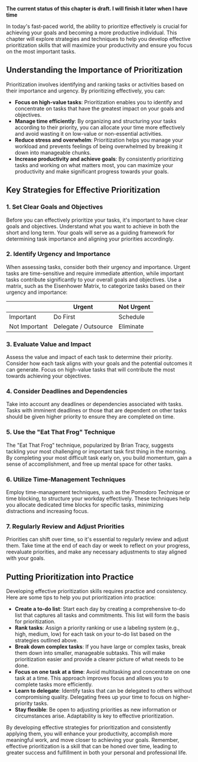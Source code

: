 **The current status of this chapter is draft. I will finish it later when I have time**

In today's fast-paced world, the ability to prioritize effectively is crucial for achieving your goals and becoming a more productive individual. This chapter will explore strategies and techniques to help you develop effective prioritization skills that will maximize your productivity and ensure you focus on the most important tasks.

Understanding the Importance of Prioritization
----------------------------------------------

Prioritization involves identifying and ranking tasks or activities based on their importance and urgency. By prioritizing effectively, you can:

* **Focus on high-value tasks**: Prioritization enables you to identify and concentrate on tasks that have the greatest impact on your goals and objectives.
* **Manage time efficiently**: By organizing and structuring your tasks according to their priority, you can allocate your time more effectively and avoid wasting it on low-value or non-essential activities.
* **Reduce stress and overwhelm**: Prioritization helps you manage your workload and prevents feelings of being overwhelmed by breaking it down into manageable chunks.
* **Increase productivity and achieve goals**: By consistently prioritizing tasks and working on what matters most, you can maximize your productivity and make significant progress towards your goals.

Key Strategies for Effective Prioritization
-------------------------------------------

### 1. Set Clear Goals and Objectives

Before you can effectively prioritize your tasks, it's important to have clear goals and objectives. Understand what you want to achieve in both the short and long term. Your goals will serve as a guiding framework for determining task importance and aligning your priorities accordingly.

### 2. Identify Urgency and Importance

When assessing tasks, consider both their urgency and importance. Urgent tasks are time-sensitive and require immediate attention, while important tasks contribute significantly to your overall goals and objectives. Use a matrix, such as the Eisenhower Matrix, to categorize tasks based on their urgency and importance:

|               |        Urgent        | Not Urgent |
|---------------|----------------------|------------|
| Important     | Do First             | Schedule   |
| Not Important | Delegate / Outsource | Eliminate  |

### 3. Evaluate Value and Impact

Assess the value and impact of each task to determine their priority. Consider how each task aligns with your goals and the potential outcomes it can generate. Focus on high-value tasks that will contribute the most towards achieving your objectives.

### 4. Consider Deadlines and Dependencies

Take into account any deadlines or dependencies associated with tasks. Tasks with imminent deadlines or those that are dependent on other tasks should be given higher priority to ensure they are completed on time.

### 5. Use the "Eat That Frog" Technique

The "Eat That Frog" technique, popularized by Brian Tracy, suggests tackling your most challenging or important task first thing in the morning. By completing your most difficult task early on, you build momentum, gain a sense of accomplishment, and free up mental space for other tasks.

### 6. Utilize Time-Management Techniques

Employ time-management techniques, such as the Pomodoro Technique or time blocking, to structure your workday effectively. These techniques help you allocate dedicated time blocks for specific tasks, minimizing distractions and increasing focus.

### 7. Regularly Review and Adjust Priorities

Priorities can shift over time, so it's essential to regularly review and adjust them. Take time at the end of each day or week to reflect on your progress, reevaluate priorities, and make any necessary adjustments to stay aligned with your goals.

Putting Prioritization into Practice
------------------------------------

Developing effective prioritization skills requires practice and consistency. Here are some tips to help you put prioritization into practice:

* **Create a to-do list**: Start each day by creating a comprehensive to-do list that captures all tasks and commitments. This list will form the basis for prioritization.
* **Rank tasks**: Assign a priority ranking or use a labeling system (e.g., high, medium, low) for each task on your to-do list based on the strategies outlined above.
* **Break down complex tasks**: If you have large or complex tasks, break them down into smaller, manageable subtasks. This will make prioritization easier and provide a clearer picture of what needs to be done.
* **Focus on one task at a time**: Avoid multitasking and concentrate on one task at a time. This approach improves focus and allows you to complete tasks more efficiently.
* **Learn to delegate**: Identify tasks that can be delegated to others without compromising quality. Delegating frees up your time to focus on higher-priority tasks.
* **Stay flexible**: Be open to adjusting priorities as new information or circumstances arise. Adaptability is key to effective prioritization.

By developing effective strategies for prioritization and consistently applying them, you will enhance your productivity, accomplish more meaningful work, and move closer to achieving your goals. Remember, effective prioritization is a skill that can be honed over time, leading to greater success and fulfillment in both your personal and professional life.
